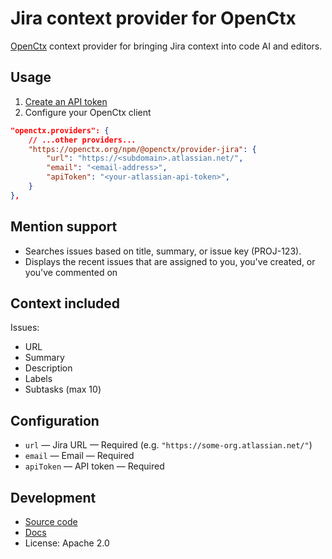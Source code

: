# Jira context provider for OpenCtx

[OpenCtx](https://openctx.org) context provider for bringing Jira context into code AI and editors.

## Usage

1. [Create an API token](https://id.atlassian.com/manage-profile/security/api-tokens)
2. Configure your OpenCtx client

```json
"openctx.providers": {
    // ...other providers...
    "https://openctx.org/npm/@openctx/provider-jira": {
        "url": "https://<subdomain>.atlassian.net/",
        "email": "<email-address>",
        "apiToken": "<your-atlassian-api-token>",
    }
},
```

## Mention support

- Searches issues based on title, summary, or issue key (PROJ-123).
- Displays the recent issues that are assigned to you, you've created, or you've commented on

## Context included

Issues:

- URL
- Summary
- Description
- Labels
- Subtasks (max 10)

## Configuration

- `url` — Jira URL — Required (e.g. `"https://some-org.atlassian.net/"`)
- `email` — Email — Required
- `apiToken` — API token — Required

## Development

- [Source code](https://sourcegraph.com/github.com/sourcegraph/openctx/-/tree/provider/jira)
- [Docs](https://openctx.org/docs/providers/jira)
- License: Apache 2.0
